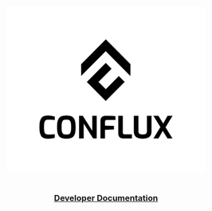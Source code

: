 <p align="center">
  <a href="https://developer.confluxnetwork.org/">
    <img width="400" src="https://raw.githubusercontent.com/Conflux-Chain/.github/main/profile/Stacked_with_space_1.png">
  </a>
</p>


<h1></h1>
<h3 align='center'>
  <a href="https://doc.confluxnetwork.org/">
    Developer Documentation
  </a>
</h3>
